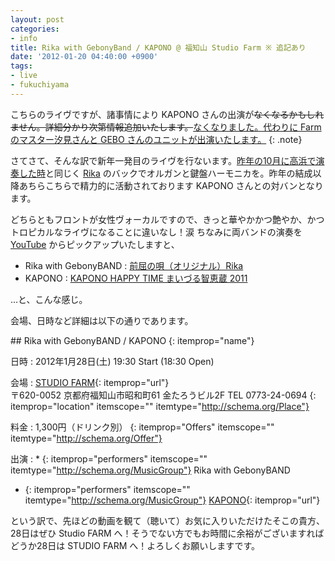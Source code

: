 ```yaml
---
layout: post
categories:
- info
title: Rika with GebonyBand / KAPONO @ 福知山 Studio Farm ※ 追記あり
date: '2012-01-20 04:40:00 +0900'
tags:
- live
- fukuchiyama
---
```

こちらのライヴですが、諸事情により KAPONO さんの出演が<del datetime="2012-01-28T01:15:00+09:00">なくなるかもしれません。詳細分かり次第情報追加いたします。</del><ins datetime="2012-01-28T01:15:00+09:00">なくなりました。代わりに Farm のマスター汐見さんと GEBO さんのユニットが出演いたします。</ins>
{: .note}

さてさて、そんな訳で新年一発目のライヴを行ないます。[昨年の10月に高浜で演奏した時](/info/20111015/)と同じく [Rika][1] のバックでオルガンと鍵盤ハーモニカを。昨年の結成以降あちらこちらで精力的に活動されております KAPONO さんとの対バンとなります。

どちらともフロントが女性ヴォーカルですので、きっと華やかかつ艶やか、かつトロピカルなライヴになることに違いなし！涙 ちなみに両バンドの演奏を [YouTube][2] からピックアップいたしますと、

* Rika with GebonyBAND : [前屈の唄（オリジナル）Rika][3]
* KAPONO : [KAPONO HAPPY TIME まいづる智恵蔵 2011][4]

…と、こんな感じ。

会場、日時など詳細は以下の通りであります。

<!-- more -->

<div itemscope="" itemtype="http://schema.org/Event" markdown="1">
## Rika with GebonyBAND / KAPONO
{: itemprop="name"}

日時
: <time itemprop="startDate" datetime="2012-01-28T19:30:00+09:00">2012年1月28日(土) 19:30 Start (18:30 Open)</time>

会場
: [<span itemprop="name">STUDIO FARM</span>][5]{: itemprop="url"}  
   <span itemprop="address" itemscope="" itemtype="http://schema.org/PostalAddress">〒<span itemprop="postalCode">620-0052</span> <span itemprop="addressRegion">京都府</span><span itemprop="addressLocality">福知山市</span><span itemprop="streetAddress">昭和町61 金たろうビル2F</span></span> TEL <span itemprop="telephone">0773-24-0694</span>
  {: itemprop="location" itemscope="" itemtype="http://schema.org/Place"}

料金
: <span itemprop="price">1,300</span>円（ドリンク別）
  {: itemprop="Offers" itemscope="" itemtype="http://schema.org/Offer"}

出演
: * {: itemprop="performers" itemscope="" itemtype="http://schema.org/MusicGroup"} <span itemprop="name">Rika with GebonyBAND</span>
  * {: itemprop="performers" itemscope="" itemtype="http://schema.org/MusicGroup"} [<span itemprop="name">KAPONO</span>][6]{: itemprop="url"}

</div>

という訳で、先ほどの動画を観て（聴いて）お気に入りいただけたそこの貴方、28日はぜひ Studio FARM へ！そうでない方でもお時間に余裕がございますればどうか28日は STUDIO FARM へ！よろしくお願いしますです。



[1]: http://ip.tosp.co.jp/i.asp?i=Rika_utairo
[2]: http://www.youtube.com/
[3]: http://www.youtube.com/watch?v=j79B7ZVJpBA
[4]: http://www.youtube.com/watch?v=I7Ji2S_xoxk
[5]: http://www.studiofarm.jp/PC1.html
[6]: http://kaponosoud.blogspot.com/
